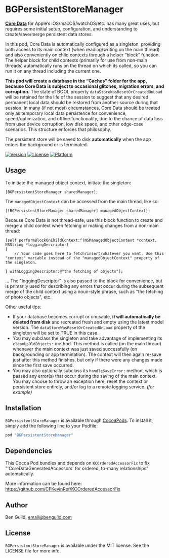 # BGPersistentStoreManager

**[Core Data](https://developer.apple.com/library/ios/documentation/Cocoa/Conceptual/CoreData/index.html)** for Apple’s iOS/macOS/watchOS/etc. has many great uses, but requires some initial setup, configuration, and understanding to create/save/merge persistent data stores.

In this pod, Core Data is automatically configured as a singleton, providing both access to its main context (when reading/writing on the main thread) and also conveniently on child contexts through a helper “block” function. The helper block for child contexts (primarily for use from non-main threads) automatically runs on the thread on which its called, so you can run it on any thread including the current one.

**This pod will create a database in the “Caches” folder for the app, because Core Data is subject to occasional glitches, migration errors, and corruption.** The state of BOOL property `dataStoreWasResetOrCreatedOnLoad` will be retained for the life of the session to suggest that any desired permanent local data should be restored from another source during that session. In many (if not most) circumstances, Core Data should be treated only as temporary local data persistence for convenience, speed/optimization, and offline functionality, due to the chance of data loss from user device corruption, low disk space, and other edge-case scenarios. This structure enforces that philosophy.

The persistent store will be saved to disk **automatically** when the app enters the background or is terminated.

[![Version](https://img.shields.io/cocoapods/v/BGPersistentStoreManager.svg?style=flat)](http://cocoapods.org/pods/BGPersistentStoreManager)
[![License](https://img.shields.io/cocoapods/l/BGPersistentStoreManager.svg?style=flat)](http://cocoapods.org/pods/BGPersistentStoreManager)
[![Platform](https://img.shields.io/cocoapods/p/BGPersistentStoreManager.svg?style=flat)](http://cocoapods.org/pods/BGPersistentStoreManager)

## Usage

To initiate the managed object context, initiate the singleton:

```objc
[BGPersistentStoreManager sharedManager];

```

The `managedObjectContext` can be accessed from the main thread, like so:

```objc
[[BGPersistentStoreManager sharedManager] managedObjectContext];

```

Because Core Data is not thread-safe, use this block function to create and merge a child context when fetching or making changes from a non-main thread:

```objc
[self performBlockOnChildContext:^(NSManagedObjectContext *context, NSString *loggingDescriptor)
{
    // Your code goes here to fetch/insert/whatever you want. Use this "context" variable instead of the "managedObjectContext" property of the singleton.
    
} withLoggingDescriptor:@"the fetching of objects"];

```

... The "loggingDescriptor" is also passed to the block for convenience, but is primarily used for describing any errors that occur during the subsequent merge of the child context using a noun-style phrase, such as "the fetching of photo objects", etc.

Other useful tips:
* If your database becomes corrupt or unusable, **it will automatically be deleted from disk** and recreated fresh and empty using the latest model version. The `dataStoreWasResetOrCreatedOnLoad` property of the singleton will be set to TRUE in this case.
* You may subclass the singleton and take advantage of implementing its `cleanUpOldObjects:` method. This method is called (on the main thread) whenever the main context was just saved successfully (on backgrounding or app termination). The context will then again re-save just after this method finishes, but only if there were any changes made since the first save occurred.
* You may also optionally subclass its `handleSaveError:` method, which is passed any error(s) that occur during the saving of the main context. You may choose to throw an exception here, reset the context or persistent store entirely, and/or log to a remote logging service. *(for example)*


## Installation

`BGPersistentStoreManager` is available through [CocoaPods](http://cocoapods.org). To install
it, simply add the following line to your Podfile:

```ruby
pod "BGPersistentStoreManager"
```


## Dependencies

This Cocoa Pod bundles and depends on `KCOrderedAccessorFix` to fix "'CoreDataGeneratedAccessors' for ordered, to-many relationships" automatically.

More information can be found here: https://github.com/CFKevinRef/KCOrderedAccessorFix


## Author

Ben Guild, email@benguild.com

## License

`BGPersistentStoreManager` is available under the MIT license. See the LICENSE file for more info.
